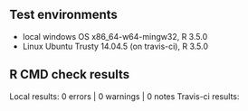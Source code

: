 ## Test environments
* local windows OS  x86_64-w64-mingw32, R 3.5.0
* Linux Ubuntu Trusty 14.04.5 (on travis-ci), R 3.5.0

## R CMD check results
Local results: 0 errors | 0 warnings | 0 notes 
Travis-ci results: 



